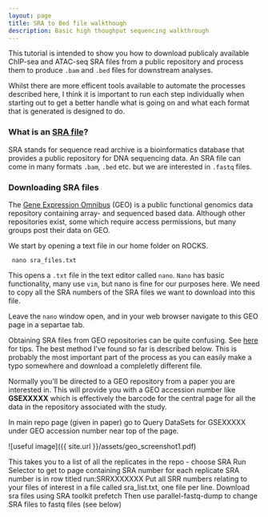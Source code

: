 ```yaml
---
layout: page
title: SRA to Bed file walkthough
description: Basic high thoughput sequencing walkthrough
---
```


This tutorial is intended to show you how to download publicaly available ChIP-sea and ATAC-seq SRA files 
from a public repository and process them to produce `.bam` and `.bed` files for downstream analyses. 

Whilst there are more efficent tools available to automate the processes described here, I think it is 
important to run each step individually when starting out to get a better handle what is going on and 
what each format that is generated is designed to do.  

### What is an [SRA file](https://en.wikipedia.org/wiki/Sequence_Read_Archive)?

SRA stands for sequence read archive is a bioinformatics database that provides a public repository 
for DNA sequencing data. An SRA file can come in many formats `.bam`, `.bed` etc. but we are interested 
in `.fastq` files.

### Downloading SRA files

The [Gene Expression Omnibus](https://www.ncbi.nlm.nih.gov/geo/) (GEO) is a public functional genomics data 
repository containing array- and sequenced based data. Although other repositories exist, some which require 
access permissions, but many groups post their data on GEO. 

We start by opening a text file in our home folder on ROCKS.

     nano sra_files.txt

This opens a `.txt` file in the text editor called `nano`. `Nano` has basic functionality, many use `vim`, 
but nano is fine for our purposes here. We need to copy all the SRA numbers of the SRA files we want to 
download into this file. 

Leave the `nano` window open, and in your web browser navigate to this GEO page in a separtae tab. 

Obtaining SRA files from GEO repositories can be quite confusing. See [here](https://www.biostars.org/p/111040/) 
for tips. The best method I've found so far is described below. This is probably the most important part of the 
process as you can easily make a typo somewhere and download a compleletly different file. 

Normally you'll be directed to a GEO repository from a paper you are interested in. This will provide you with 
a GEO accession number like **GSEXXXXX** which is effectively the barcode for the central page for all the data
in the repository associated with the study.

In main repo page (given in paper) go to Query DataSets for GSEXXXXX under GEO accession number near top of the page.

![useful image]({{ site.url }}/assets/geo_screenshot1.pdf)

This takes you to a list of all the replicates in the repo - choose SRA Run Selector to get to page containing SRA number for each replicate
SRA number is in row titled run:SRRXXXXXXX
Put all SRR numbers relating to your files of interest in a file called sra_list.txt, one file per line.
Download sra files using SRA toolkit prefetch
Then use parallel-fastq-dump to change SRA files to fastq files (see below)
